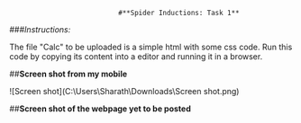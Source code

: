                                #**Spider Inductions: Task 1**

###*Instructions:*

The file "Calc" to be uploaded is a simple html with some css code.
Run this code by copying its content into a editor and running it in a browser.

##**Screen shot from my mobile**

![Screen shot](C:\Users\Sharath\Downloads\Screen shot.png)


##**Screen shot of the webpage yet to be posted**







